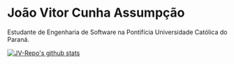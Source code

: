 # João Vitor Cunha Assumpção  
Estudante de Engenharia de Software na Pontifícia Universidade Católica do Paraná.  

[![JV-Repo's github stats](https://github-readme-stats.vercel.app/api?username=JV-Repo)](https://github.com/anuraghazra/github-readme-stats)
